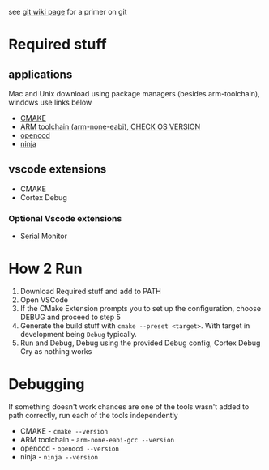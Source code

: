 see [git wiki page](https://wiki.gauchoracing.com/books/onboarding/page/git) for a primer on git
# Required stuff
## applications
Mac and Unix download using package managers (besides arm-toolchain), windows use links below
* [CMAKE](https://cmake.org/download/)  
* [ARM toolchain (arm-none-eabi), CHECK OS VERSION](https://developer.arm.com/downloads/-/arm-gnu-toolchain-downloads)  
* [openocd](https://github.com/openocd-org/openocd/releases/tag/v0.12.0)  
* [ninja](https://github.com/ninja-build/ninja/releases)  
## vscode extensions
* CMAKE  
* Cortex Debug
### Optional Vscode extensions
* Serial Monitor

# How 2 Run
1. Download Required stuff and add to PATH
2. Open VSCode  
3. If the CMake Extension prompts you to set up the configuration, choose DEBUG and proceed to step 5
4. Generate the build stuff with `cmake --preset <target>`. With target in development being `Debug` typically.  
5. Run and Debug, Debug using the provided Debug config, Cortex Debug  
Cry as nothing works

# Debugging
If something doesn't work chances are one of the tools wasn't added to path correctly, run each of the tools independently  
* CMAKE - `cmake --version`
* ARM toolchain - `arm-none-eabi-gcc --version`
* openocd - `openocd --version`
* ninja - `ninja --version`
